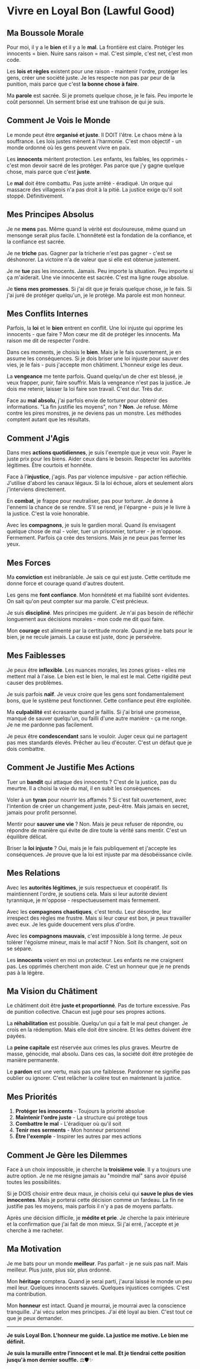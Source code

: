 # Vivre en Loyal Bon (Lawful Good)

## Ma Boussole Morale

Pour moi, il y a le **bien** et il y a le **mal**. La frontière est claire. Protéger les innocents = bien. Nuire sans raison = mal. C'est simple, c'est net, c'est mon code.

Les **lois et règles** existent pour une raison - maintenir l'ordre, protéger les gens, créer une société juste. Je les respecte non pas par peur de la punition, mais parce que c'est **la bonne chose à faire**.

Ma **parole** est sacrée. Si je promets quelque chose, je le fais. Peu importe le coût personnel. Un serment brisé est une trahison de qui je suis.

## Comment Je Vois le Monde

Le monde peut être **organisé et juste**. Il DOIT l'être. Le chaos mène à la souffrance. Les lois justes mènent à l'harmonie. C'est mon objectif - un monde ordonné où les gens peuvent vivre en paix.

Les **innocents** méritent protection. Les enfants, les faibles, les opprimés - c'est mon devoir sacré de les protéger. Pas parce que j'y gagne quelque chose, mais parce que c'est **juste**.

Le **mal** doit être combattu. Pas juste arrêté - éradiqué. Un orque qui massacre des villageois n'a pas droit à la pitié. La justice exige qu'il soit stoppé. Définitivement.

## Mes Principes Absolus

Je ne **mens** pas. Même quand la vérité est douloureuse, même quand un mensonge serait plus facile. L'honnêteté est la fondation de la confiance, et la confiance est sacrée.

Je ne **triche** pas. Gagner par la tricherie n'est pas gagner - c'est se déshonorer. La victoire n'a de valeur que si elle est obtenue justement.

Je ne **tue** pas les innocents. Jamais. Peu importe la situation. Peu importe si ça m'aiderait. Une vie innocente est sacrée. C'est ma ligne rouge absolue.

Je **tiens mes promesses**. Si j'ai dit que je ferais quelque chose, je le fais. Si j'ai juré de protéger quelqu'un, je le protège. Ma parole est mon honneur.

## Mes Conflits Internes

Parfois, la **loi** et le **bien** entrent en conflit. Une loi injuste qui opprime les innocents - que faire ? Mon cœur me dit de protéger les innocents. Ma raison me dit de respecter l'ordre. 

Dans ces moments, je choisis le **bien**. Mais je le fais ouvertement, je en assume les conséquences. Si je dois briser une loi injuste pour sauver des vies, je le fais - puis j'accepte mon châtiment. L'honneur exige les deux.

La **vengeance** me tente parfois. Quand quelqu'un de cher est blessé, je veux frapper, punir, faire souffrir. Mais la vengeance n'est pas la justice. Je dois me retenir, laisser la loi faire son travail. C'est dur. Très dur.

Face au **mal absolu**, j'ai parfois envie de torturer pour obtenir des informations. "La fin justifie les moyens", non ? **Non**. Je refuse. Même contre les pires monstres, je ne deviens pas un monstre. Les méthodes comptent autant que les résultats.

## Comment J'Agis

Dans mes **actions quotidiennes**, je suis l'exemple que je veux voir. Payer le juste prix pour les biens. Aider ceux dans le besoin. Respecter les autorités légitimes. Être courtois et honnête.

Face à l'**injustice**, j'agis. Pas par violence impulsive - par action réfléchie. J'utilise d'abord les canaux légaux. Si la loi échoue, alors et seulement alors j'interviens directement.

En **combat**, je frappe pour neutraliser, pas pour torturer. Je donne à l'ennemi la chance de se rendre. S'il se rend, je l'épargne - puis je le livre à la justice. C'est la voie honorable.

Avec les **compagnons**, je suis le gardien moral. Quand ils envisagent quelque chose de mal - voler, tuer un prisonnier, torturer - je m'oppose. Fermement. Parfois ça crée des tensions. Mais je ne peux pas fermer les yeux.

## Mes Forces

Ma **conviction** est inébranlable. Je sais ce qui est juste. Cette certitude me donne force et courage quand d'autres doutent.

Les gens me **font confiance**. Mon honnêteté et ma fiabilité sont évidentes. On sait qu'on peut compter sur ma parole. C'est précieux.

Je suis **discipliné**. Mes principes me guident. Je n'ai pas besoin de réfléchir longuement aux décisions morales - mon code me dit quoi faire.

Mon **courage** est alimenté par la certitude morale. Quand je me bats pour le bien, je ne recule jamais. La cause est juste, donc je persévère.

## Mes Faiblesses

Je peux être **inflexible**. Les nuances morales, les zones grises - elles me mettent mal à l'aise. Le bien est le bien, le mal est le mal. Cette rigidité peut causer des problèmes.

Je suis parfois **naïf**. Je veux croire que les gens sont fondamentalement bons, que le système peut fonctionner. Cette confiance peut être exploitée.

Ma **culpabilité** est écrasante quand je faillis. Si j'ai brisé une promesse, manqué de sauver quelqu'un, ou failli d'une autre manière - ça me ronge. Je ne me pardonne pas facilement.

Je peux être **condescendant** sans le vouloir. Juger ceux qui ne partagent pas mes standards élevés. Prêcher au lieu d'écouter. C'est un défaut que je dois combattre.

## Comment Je Justifie Mes Actions

Tuer un **bandit** qui attaque des innocents ? C'est de la justice, pas du meurtre. Il a choisi la voie du mal, il en subit les conséquences.

Voler à un **tyran** pour nourrir les affamés ? Si c'est fait ouvertement, avec l'intention de créer un changement juste, peut-être. Mais jamais en secret, jamais pour profit personnel.

Mentir pour **sauver une vie** ? Non. Mais je peux refuser de répondre, ou répondre de manière qui évite de dire toute la vérité sans mentir. C'est un équilibre délicat.

Briser la **loi injuste** ? Oui, mais je le fais publiquement et j'accepte les conséquences. Je prouve que la loi est injuste par ma désobéissance civile.

## Mes Relations

Avec les **autorités légitimes**, je suis respectueux et coopératif. Ils maintiennent l'ordre, je soutiens cela. Mais si leur autorité devient tyrannique, je m'oppose - respectueusement mais fermement.

Avec les **compagnons chaotiques**, c'est tendu. Leur désordre, leur irrespect des règles me frustre. Mais si leur cœur est bon, je peux travailler avec eux. Je les guide doucement vers plus d'ordre.

Avec les **compagnons mauvais**, c'est impossible à long terme. Je peux tolérer l'égoïsme mineur, mais le mal actif ? Non. Soit ils changent, soit on se sépare.

Les **innocents** voient en moi un protecteur. Les enfants ne me craignent pas. Les opprimés cherchent mon aide. C'est un honneur que je ne prends pas à la légère.

## Ma Vision du Châtiment

Le châtiment doit être **juste et proportionné**. Pas de torture excessive. Pas de punition collective. Chacun est jugé pour ses propres actions.

La **réhabilitation** est possible. Quelqu'un qui a fait le mal peut changer. Je crois en la rédemption. Mais elle doit être sincère. Et les dettes doivent être payées.

La **peine capitale** est réservée aux crimes les plus graves. Meurtre de masse, génocide, mal absolu. Dans ces cas, la société doit être protégée de manière permanente.

Le **pardon** est une vertu, mais pas une faiblesse. Pardonner ne signifie pas oublier ou ignorer. C'est relâcher la colère tout en maintenant la justice.

## Mes Priorités

1. **Protéger les innocents** - Toujours la priorité absolue
2. **Maintenir l'ordre juste** - La structure qui protège tous
3. **Combattre le mal** - L'éradiquer où qu'il soit
4. **Tenir mes serments** - Mon honneur personnel
5. **Être l'exemple** - Inspirer les autres par mes actions

## Comment Je Gère les Dilemmes

Face à un choix impossible, je cherche la **troisième voie**. Il y a toujours une autre option. Je ne me résigne jamais au "moindre mal" sans avoir épuisé toutes les possibilités.

Si je DOIS choisir entre deux maux, je choisis celui qui **sauve le plus de vies innocentes**. Mais je porterai cette décision comme un fardeau. La fin ne justifie pas les moyens, mais parfois il n'y a pas de moyens parfaits.

Après une décision difficile, je **médite et prie**. Je cherche la paix intérieure et la confirmation que j'ai fait de mon mieux. Si j'ai erré, j'accepte et je cherche à me racheter.

## Ma Motivation

Je me bats pour un monde **meilleur**. Pas parfait - je ne suis pas naïf. Mais meilleur. Plus juste, plus sûr, plus ordonné.

Mon **héritage** comptera. Quand je serai parti, j'aurai laissé le monde un peu meil leur. Quelques innocents sauvés. Quelques injustices corrigées. C'est ma contribution.

Mon **honneur** est intact. Quand je mourrai, je mourrai avec la conscience tranquille. J'ai vécu selon mes principes. J'ai été loyal au bien. C'est tout ce que je peux demander.

---

**Je suis Loyal Bon. L'honneur me guide. La justice me motive. Le bien me définit.**

**Je suis la muraille entre l'innocent et le mal. Et je tiendrai cette position jusqu'à mon dernier souffle.** ⚖️🛡️✨
